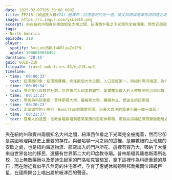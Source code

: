 ```yaml
---
date: 2025-02-07T05:30:00.000Z
title: EP218 (米國放大鏡#24) 紐澤西：哈德遜河的另一邊，頂尖科研與港埠物流相遇之處，愛迪生、惠妮休斯頓與邦喬飛
image: https://i.imgur.com/ysLi0Ih.png
excerpt: 夾在紐約州和賓州兩個知名大州之間，紐澤西乍看之下光環完全被掩蓋，然而它卻是美國地理與歷史上重要的存在。在附近看似平凡無奇的住宅區裡，孕育了惠妮休斯頓與邦喬飛兩位超級巨星，在國際舞台上唱出屬於紐澤西的聲音。
tags:
- North America
episode: 218
player:
  spotify: 5vcLutd5DUf4KRlxaZvIPN
  apple: 1000689856492
duration: '28:15'
guid: GUID-218
filepath: travel-wok-files-03/ep218.mp3
timeline:
- time: '00:00:33'
  text: 紐澤西印象：紐澤西護欄、夾在兩個大州之間、人口密度第一、與紐約隔河相望、為什麼叫做澤西？
- time: '00:09:54'
  text: 多元文化與移民社群，世界第二大印度教廟宇、愛爾蘭與義大利人帶來三明治與比薩、東岸韓裔首都Fort Lee
- time: '00:13:21'
  text: 學術與科研重鎮：普林斯頓大學、羅格斯大學、藥廠林立、愛迪生的起家厝
- time: '00:20:23'
  text: 走出城市的小旅行：Hamilton的雕塑花園、沿著大西洋的海濱小鎮一個一個玩！
- time: '00:22:37'
  text: 音樂人的搖籃：從教會唱歌唱到葛萊美獎的惠妮休斯頓、用歌曲描繪紐澤西勞動階層處境的邦喬飛
---
```

夾在紐約州和賓州兩個知名大州之間，紐澤西乍看之下光環完全被掩蓋，然而它卻是美國地理與歷史上重要的存在。與曼哈頓一河之隔的這裡，是無數紐約上班族的安歇之處，也是紐約海運物流、航空出入的門戶所在。這裡有容乃大，吸納了大量來自世界各地的移民，還擁有世界第二大的印度教寺廟。普林斯頓與羅格斯兩所名校，加上無數藥廠以及愛迪生起家的門洛帕克實驗室，奠下這裡作為科研重鎮的基石；而在附近看似平凡無奇的住宅區裡，孕育了惠妮休斯頓與邦喬飛兩位超級巨星，在國際舞台上唱出屬於紐澤西的聲音。
